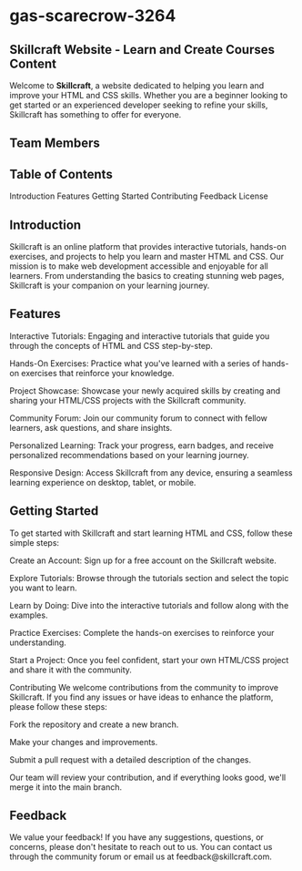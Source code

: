 # gas-scarecrow-3264 
<h2>Skillcraft Website - Learn and Create Courses Content</h2>
Welcome to <b>Skillcraft</b>, a website dedicated to helping you learn and improve your HTML and CSS skills. Whether you are a beginner looking to get started or an experienced developer seeking to refine your skills, Skillcraft has something to offer for everyone. 



<h2>Team Members</h2> 
  

<h2>Table of Contents</h2>
Introduction
Features
Getting Started
Contributing
Feedback
License
<h2>Introduction</h2>
Skillcraft is an online platform that provides interactive tutorials, hands-on exercises, and projects to help you learn and master HTML and CSS. Our mission is to make web development accessible and enjoyable for all learners. From understanding the basics to creating stunning web pages, Skillcraft is your companion on your learning journey.

<h2>Features</h2>
Interactive Tutorials: Engaging and interactive tutorials that guide you through the concepts of HTML and CSS step-by-step.

Hands-On Exercises: Practice what you've learned with a series of hands-on exercises that reinforce your knowledge.

Project Showcase: Showcase your newly acquired skills by creating and sharing your HTML/CSS projects with the Skillcraft community.

Community Forum: Join our community forum to connect with fellow learners, ask questions, and share insights.

Personalized Learning: Track your progress, earn badges, and receive personalized recommendations based on your learning journey.

Responsive Design: Access Skillcraft from any device, ensuring a seamless learning experience on desktop, tablet, or mobile.

<h2>Getting Started</h2>
To get started with Skillcraft and start learning HTML and CSS, follow these simple steps:

Create an Account: Sign up for a free account on the Skillcraft website.

Explore Tutorials: Browse through the tutorials section and select the topic you want to learn.

Learn by Doing: Dive into the interactive tutorials and follow along with the examples.

Practice Exercises: Complete the hands-on exercises to reinforce your understanding.

Start a Project: Once you feel confident, start your own HTML/CSS project and share it with the community.

Contributing
We welcome contributions from the community to improve Skillcraft. If you find any issues or have ideas to enhance the platform, please follow these steps:

Fork the repository and create a new branch.

Make your changes and improvements.

Submit a pull request with a detailed description of the changes.

Our team will review your contribution, and if everything looks good, we'll merge it into the main branch.

<h2>Feedback</h2> 
We value your feedback! If you have any suggestions, questions, or concerns, please don't hesitate to reach out to us. You can contact us through the community forum or email us at feedback@skillcraft.com.
